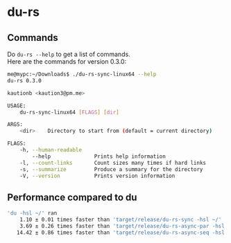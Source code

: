 # du-rs
## Commands
Do `du-rs --help` to get a list of commands.  
Here are the commands for version 0.3.0:
```bash
me@mypc:~/Downloads$ ./du-rs-sync-linux64 --help
du-rs 0.3.0

kautionb <kaution3@pm.me>

USAGE:
    du-rs-sync-linux64 [FLAGS] [dir]

ARGS:
    <dir>    Directory to start from (default = current directory)

FLAGS:
    -h, --human-readable    
        --help              Prints help information
    -l, --count-links       Count sizes many times if hard links
    -s, --summarize         Produce a summary for the directory
    -V, --version           Prints version information
```
## Performance compared to du
```bash
'du -hsl ~/' ran
    1.10 ± 0.01 times faster than 'target/release/du-rs-sync -hsl ~/'
    3.69 ± 0.26 times faster than 'target/release/du-rs-async-par -hsl ~/'
   14.42 ± 0.86 times faster than 'target/release/du-rs-async-seq -hsl ~/'
```